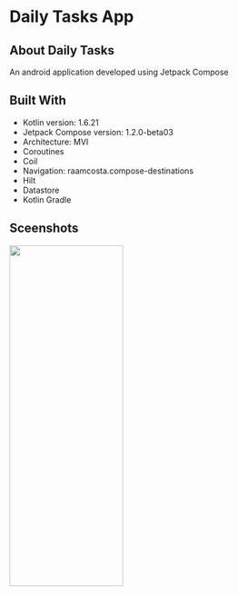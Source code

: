 # Daily Tasks App
## About Daily Tasks
An android application developed using Jetpack Compose 

## Built With
- Kotlin version: 1.6.21
- Jetpack Compose version: 1.2.0-beta03
- Architecture: MVI
- Coroutines
- Coil
- Navigation: raamcosta.compose-destinations
- Hilt
- Datastore
- Kotlin Gradle

## Sceenshots
<img src="[https://your-image-url.type](https://user-images.githubusercontent.com/32588971/177608221-8821525b-3fbf-4570-82e4-bea77f7f007c.png)" width="200" height="600">

<!-- <img src="[https://your-image-url.type](https://user-images.githubusercontent.com/32588971/177608221-8821525b-3fbf-4570-82e4-bea77f7f007c.png)" width="600"> -->
<!-- ![Screenshot_1657127446](https://user-images.githubusercontent.com/32588971/177608221-8821525b-3fbf-4570-82e4-bea77f7f007c.png | width=100px) -->
<!-- ![Screenshot_1657127430](https://user-images.githubusercontent.com/32588971/177608214-a53b66c5-f4b6-4076-996a-991823d58d5b.png | width=100px) -->
<!-- ![Screenshot_1657127424](https://user-images.githubusercontent.com/32588971/177608207-f94e91cd-95fb-4fc4-8b4d-b413cc95d9f3.png | width=100px)
![Screenshot_1657127398](https://user-images.githubusercontent.com/32588971/177608197-6b0af34f-4faa-41ee-8b9b-60e9f6c41fdb.png | width=100) -->
<!-- ![Screenshot_1657128198](https://user-images.githubusercontent.com/32588971/177608190-b2172600-724b-411e-a925-6f10febe08ef.png | width=100) -->
